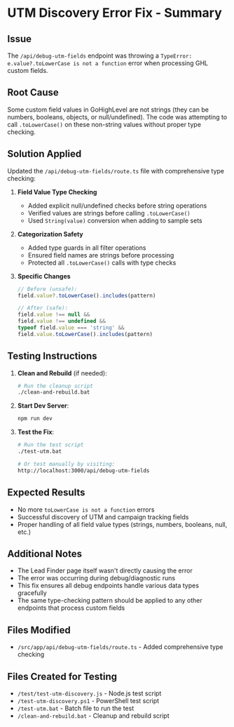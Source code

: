 # UTM Discovery Error Fix - Summary

## Issue
The `/api/debug-utm-fields` endpoint was throwing a `TypeError: e.value?.toLowerCase is not a function` error when processing GHL custom fields.

## Root Cause
Some custom field values in GoHighLevel are not strings (they can be numbers, booleans, objects, or null/undefined). The code was attempting to call `.toLowerCase()` on these non-string values without proper type checking.

## Solution Applied
Updated the `/api/debug-utm-fields/route.ts` file with comprehensive type checking:

1. **Field Value Type Checking**
   - Added explicit null/undefined checks before string operations
   - Verified values are strings before calling `.toLowerCase()`
   - Used `String(value)` conversion when adding to sample sets

2. **Categorization Safety**
   - Added type guards in all filter operations
   - Ensured field names are strings before processing
   - Protected all `.toLowerCase()` calls with type checks

3. **Specific Changes**
   ```typescript
   // Before (unsafe):
   field.value?.toLowerCase().includes(pattern)
   
   // After (safe):
   field.value !== null && 
   field.value !== undefined && 
   typeof field.value === 'string' && 
   field.value.toLowerCase().includes(pattern)
   ```

## Testing Instructions

1. **Clean and Rebuild** (if needed):
   ```bash
   # Run the cleanup script
   ./clean-and-rebuild.bat
   ```

2. **Start Dev Server**:
   ```bash
   npm run dev
   ```

3. **Test the Fix**:
   ```bash
   # Run the test script
   ./test-utm.bat
   
   # Or test manually by visiting:
   http://localhost:3000/api/debug-utm-fields
   ```

## Expected Results
- No more `toLowerCase is not a function` errors
- Successful discovery of UTM and campaign tracking fields
- Proper handling of all field value types (strings, numbers, booleans, null, etc.)

## Additional Notes
- The Lead Finder page itself wasn't directly causing the error
- The error was occurring during debug/diagnostic runs
- This fix ensures all debug endpoints handle various data types gracefully
- The same type-checking pattern should be applied to any other endpoints that process custom fields

## Files Modified
- `/src/app/api/debug-utm-fields/route.ts` - Added comprehensive type checking

## Files Created for Testing
- `/test/test-utm-discovery.js` - Node.js test script
- `/test-utm-discovery.ps1` - PowerShell test script  
- `/test-utm.bat` - Batch file to run the test
- `/clean-and-rebuild.bat` - Cleanup and rebuild script
